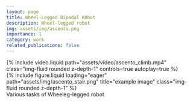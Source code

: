 ```yaml
---
layout: page
title: Wheel-Legged Bipedal Robot
description: Wheel-legged robot
img: assets/img/ascento.png
importance: 1
category: work
related_publications: false
---
```



<div class="row">
    <div class="col-sm mt-3 mt-md-0">
        {% include video.liquid path="assets/video/ascento_climb.mp4" class="img-fluid rounded z-depth-1" controls=true autoplay=true %}
    </div>
    <div class="col-sm mt-3 mt-md-0">
        {% include figure.liquid loading="eager" path="assets/img/ascento_stair.png" title="example image" class="img-fluid rounded z-depth-1" %}
    </div>
</div>
<div class="caption">
    Various tasks of Wheeleg-legged robot
</div>
